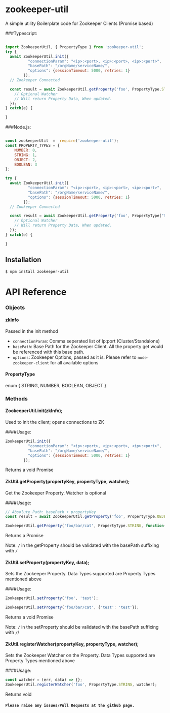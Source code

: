 # zookeeper-util

A simple utility Boilerplate code for Zookeeper Clients (Promise based)

###Typescript:
```js

import ZookeeperUtil, { PropertyType } from 'zookeeper-util';
try {
  await ZookeeperUtil.init({
          "connectionParam": "<ip>:<port>, <ip>:<port>, <ip>:<port>",
          "basePath": "/orgName/serviceName/",
          "options": {sessionTimeout: 5000, retries: 1}
        });
  // Zookeeper Connected

  const result = await ZookeeperUtil.getProperty('foo', PropertyType.STRING, function(err: Error, data: any) {
    // Optional Watcher
    // Will return Property Data, When updated.
  });
} catch(e) {

}
```

###Node.js:
```js

const zookeeperUtil  =  require('zookeeper-util');
const PROPERTY_TYPES = {
    NUMBER: 0,
    STRING: 1,
    OBJECT: 2,
    BOOLEAN: 3
};

try {
  await ZookeeperUtil.init({
          "connectionParam": "<ip>:<port>, <ip>:<port>, <ip>:<port>",
          "basePath": "/orgName/serviceName/",
          "options": {sessionTimeout: 5000, retries: 1}
        });
  // Zookeeper Connected

  const result = await ZookeeperUtil.getProperty('foo', PropertyType["STRING"], function(err: Error, data: any) {
    // Optional Watcher
    // Will return Property Data, When updated.
  });
} catch(e) {

}
```

## Installation

```sh
$ npm install zookeeper-util
```


# API Reference

### Objects

#### zkInfo

Passed in the init method
- `connectionParam`: Comma seperated list of Ip:port (Cluster/Standalone) 
- `basePath`: Base Path for the Zookeeper Client. All the property get would be referenced with this base path.
- `options`: Zookeeper Options, passed as it is. Please refer to `node-zookeeper-client` for all available options

#### PropertyType
enum { STRING, NUMBER, BOOLEAN, OBJECT }

### Methods

#### ZookeeperUtil.init(zkInfo);

Used to init the client; opens connections to ZK

####Usage:

```js
ZookeeperUtil.init({
          "connectionParam": "<ip>:<port>, <ip>:<port>, <ip>:<port>",
          "basePath": "/orgName/serviceName/",
          "options": {sessionTimeout: 5000, retries: 1}
        });
```

Returns a void Promise

#### ZkUtil.getProperty(propertyKey, propertyType, watcher);

Get the Zookeeper Property. Watcher is optional

####Usage:

```js
// Absolute Path: basePath + propertyKey
const result = await ZookeeperUtil.getProperty('foo', PropertyType.OBJECT, function(error, data) {});

ZookeeperUtil.getProperty('foo/bar/cat', PropertyType.STRING, function(error, data) {});
```

Returns a Promise

Note: `/` in the getProperty should be validated with the basePath suffixing with `/`

#### ZkUtil.setProperty(propertyKey, data);

Sets the Zookeeper Property. Data Types supported are Property Types mentioned above

####Usage:

```js
ZookeeperUtil.setProperty('foo', 'test');

ZookeeperUtil.setProperty('foo/bar/cat', {'test': 'test'});
```

Returns a void Promise

Note: `/` in the setProperty should be validated with the basePath suffixing with `/`/


#### ZkUtil.registerWatcher(propertyKey, propertyType, watcher);

Sets the Zookeeper Watcher on the Property. Data Types supported are Property Types mentioned above

####Usage:

```js
const watcher = (err, data) => {};
ZookeeperUtil.registerWatcher('foo', PropertyType.STRING, watcher);
```

Returns void

#### `Please raise any issues/Pull Requests at the github page.`
